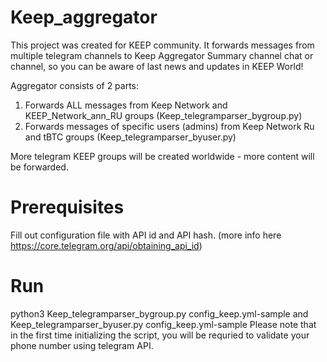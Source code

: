 # Keep_aggregator

This project was created for KEEP community. It forwards messages from multiple telegram channels to Keep Aggregator Summary channel chat or channel, so you can be aware of last news and updates in KEEP World!

Aggregator consists of 2 parts:
1. Forwards ALL messages from Keep Network and KEEP_Network_ann_RU groups (Keep_telegramparser_bygroup.py)
2. Forwards messages of specific users (admins) from Keep Network Ru and tBTC groups (Keep_telegramparser_byuser.py)

More telegram KEEP groups will be created worldwide - more content will be forwarded. 


# Prerequisites

Fill out configuration file with API id and API hash. (more info here https://core.telegram.org/api/obtaining_api_id)

# Run

python3 Keep_telegramparser_bygroup.py config_keep.yml-sample and Keep_telegramparser_byuser.py config_keep.yml-sample 
Please note that in the first time initializing the script, you will be requried to validate your phone number using telegram API.
